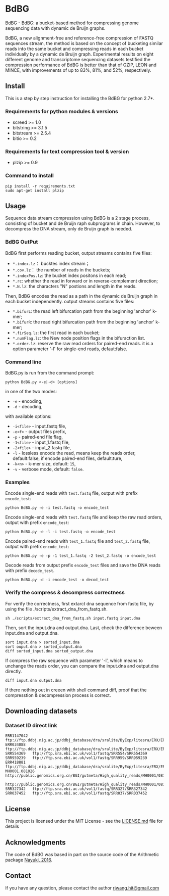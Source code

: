 # BdBG
BdBG - BdBG: a bucket-based method for compressing genome sequencing data with dynamic de Bruijn graphs.

BdBG, a new alignment-free and reference-free compression of FASTQ sequences stream, the method is based on the concept of bucketing similar reads into the same bucket and compressing reads in each bucket individually by a dynamic de Bruijn graph. Experimental results on eight different genome and transcriptome sequencing datasets testified the compression performance of BdBG is better than that of GZIP, LEON and MINCE, with improvements of up to 83%, 81%, and 52%, respectively.

## Install
This is a step by step instruction for installing the BdBG for python 2.7*.
### Requirements for python modules & versions
* screed >= 1.0
* bitstring >= 3.1.5
* bitstream >= 2.5.4
* bitio >= 0.2
### Requirements for text compression tool & version
* plzip >= 0.9

### Command to install
    pip install -r requirements.txt
    sudo apt-get install plzip

## Usage

Sequence data stream compression using BdBG is a 2 stage process, consisting of bucket and de Bruijn raph subprograms in chain. However, to decompress the DNA stream, only de Bruijn graph is needed.

### BdBG OutPut

BdBG first performs reading bucket, output streams contains five files: 

* `*.index.lz`： bucktes index stream；
* `*.cov.lz`： the number of reads in the buckets;
* `*.indexPos.lz`: the bucket index positons in each read;
* `*.rc`:  whether the read in forward or in reverse-complement direction;
* `*.N.lz`: the characters "N" postions and length in the reads.

Then, BdBG encodes the read as a path in the dynamic de Bruijn graph in each bucket independently. output streams contains five files: 

* `*.bifurL`: the read left bifurcation path from the beginning 'anchor' k-mer;
* `*.bifurR`: the read right bifurcation path from the beginning 'anchor' k-mer;
* `*.firSeq.lz`: the first read in each bucket; 
* `*.numFlag.lz`: the New node position flags in the bifuraction list.
* `*.order.lz`: reserve the raw read orders for paired-end reads. it is a option parameter '-l' for single-end reads, defaut:false. 


### Command line
BdBG.py is run from the command prompt:

    python BdBG.py <-e|-d> [options]

in one of the two modes:
* `-e` - encoding,
* `-d` - decoding,

with available options:
* `-i<file>` - input.fastq file,
* `-o<f>` - output files prefix,
* `-p` - paired-end file flag,
* `-1<file>` - input_1.fastq file,
* `-2<file>` - input_2.fastq file,
* `-l` - lossless encode the read, means keep the reads order, default:false, if encode paired-end files, default:ture,
* `-k<n>` - k-mer size, default: `15`,
* `-v` - verbose mode, default: `false`.


### Examples
Encode single-end reads with `test.fastq` file, output with prefix `encode_test`:

    python BdBG.py -e -i test.fastq -o encode_test
    
Encode single-end reads with `test.fastq` file and keep the raw read orders, output with prefix `encode_test`:

    python BdBG.py -e -l -i test.fastq -o encode_test
    
Encode paired-end reads with `test_1.fastq` file and `test_2.fastq` file, output with prefix `encode_test`:

    python BdBG.py -e -p -1 test_1.fastq -2 test_2.fastq -o encode_test 
    
Decode reads from output prefix `encode_test` files and save the DNA reads with prefix `decode_test`.

    python BdBG.py -d -i encode_test -o decod_test
    
### Verify the compress & decompress correctness
For verify the correctness, first extarct dna sequence from fastq file, by using the file ./scripts/extract_dna_from_fastq.sh.

    sh ./scripts/extract_dna_from_fastq.sh input.fastq input.dna 
    
Then, sort the input.dna and output.dna. Last, check the difference beween input.dna and output.dna.

    sort input.dna > sorted_input.dna
    sort ouput.dna > sorted_output.dna
    diff sorted_input.dna sorted_output.dna
    
If compress the raw sequence with parameter '-l', which means to unchange the reads order, you can compare the input.dna and output.dna directly.

    diff input.dna output.dna
    
If there nothing out in creeen with shell command diff, proof that the compresstion & decompression process is correct.

## Downloading datasets
### Dataset ID  direct link
    ERR1147042	ftp://ftp.ddbj.nig.ac.jp/ddbj_database/dra/sralite/ByExp/litesra/ERX/ERX122/ERX1225844/ERR1147042
    ERR034088	ftp://ftp.ddbj.nig.ac.jp/ddbj_database/dra/sralite/ByExp/litesra/ERX/ERX012/ERX012615/ERR034088
    SRR554369	ftp://ftp.sra.ebi.ac.uk/vol1/fastq/SRR554/SRR554369
    SRR959239	ftp://ftp.sra.ebi.ac.uk/vol1/fastq/SRR959/SRR959239
    ERR418881	ftp://ftp.ddbj.nig.ac.jp/ddbj_database/dra/sralite/ByExp/litesra/ERX/ERX385/ERX385178/ERR418881
    MH0001.081026 http://public.genomics.org.cn/BGI/gutmeta/High_quality_reads/MH0001/081026/MH0001_081026_clean.1.fq.gz
		  http://public.genomics.org.cn/BGI/gutmeta/High_quality_reads/MH0001/081026/MH0001_081026_clean.2.fq.gz
    SRR327342	ftp://ftp.sra.ebi.ac.uk/vol1/fastq/SRR327/SRR327342
    SRR037452	ftp://ftp.sra.ebi.ac.uk/vol1/fastq/SRR037/SRR037452
    
## License
This project is licensed under the MIT License - see the [LICENSE.md](LICENSE.md) file for details

## Acknowledgments
The code of BdBG was based in part on the source code of the Arithmetic package [Nayuki, 2016](https://github.com/nayuki/Reference-arithmetic-coding).

## Contact
If you have any question, please contact the author rjwang.hit@gmail.com
